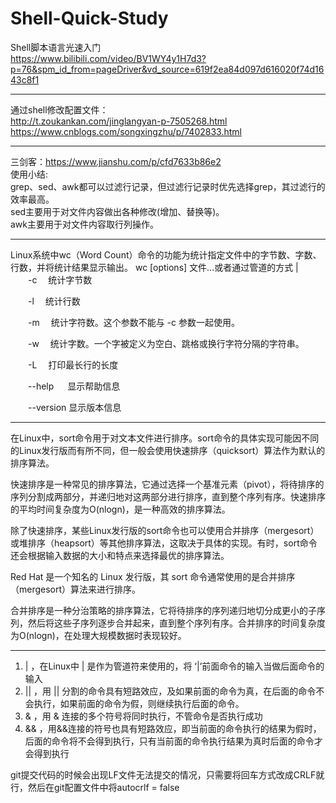 # Shell-Quick-Study
Shell脚本语言光速入门<br />
https://www.bilibili.com/video/BV1WY4y1H7d3?p=76&spm_id_from=pageDriver&vd_source=619f2ea84d097d616020f74d1643c8f1

----

通过shell修改配置文件：<br />
http://t.zoukankan.com/jinglangyan-p-7505268.html<br />
https://www.cnblogs.com/songxingzhu/p/7402833.html<br />

----

三剑客：https://www.jianshu.com/p/cfd7633b86e2 <br />
使用小结:<br />
grep、sed、awk都可以过滤行记录，但过滤行记录时优先选择grep，其过滤行的效率最高。<br />
sed主要用于对文件内容做出各种修改(增加、替换等)。<br />
awk主要用于对文件内容取行列操作。<br />

----

Linux系统中wc（Word Count）命令的功能为统计指定文件中的字节数、字数、行数，并将统计结果显示输出。
wc [options] 文件...或者通过管道的方式 |<br />
　　-c　  统计字节数

　　-l　   统计行数

　　-m　 统计字符数。这个参数不能与 -c 参数一起使用。

　　-w　 统计字数。一个字被定义为空白、跳格或换行字符分隔的字符串。

　　-L　 打印最长行的长度

　　--help 　  显示帮助信息

　　--version  显示版本信息

  ----

  在Linux中，sort命令用于对文本文件进行排序。sort命令的具体实现可能因不同的Linux发行版而有所不同，但一般会使用快速排序（quicksort）算法作为默认的排序算法。

快速排序是一种常见的排序算法，它通过选择一个基准元素（pivot），将待排序的序列分割成两部分，并递归地对这两部分进行排序，直到整个序列有序。快速排序的平均时间复杂度为O(nlogn)，是一种高效的排序算法。

除了快速排序，某些Linux发行版的sort命令也可以使用合并排序（mergesort）或堆排序（heapsort）等其他排序算法，这取决于具体的实现。有时，sort命令还会根据输入数据的大小和特点来选择最优的排序算法。


Red Hat 是一个知名的 Linux 发行版，其 sort 命令通常使用的是合并排序（mergesort）算法来进行排序。

合并排序是一种分治策略的排序算法，它将待排序的序列递归地切分成更小的子序列，然后将这些子序列逐步合并起来，直到整个序列有序。合并排序的时间复杂度为O(nlogn)，在处理大规模数据时表现较好。

 ----

 1. | ，在Linux中 | 是作为管道符来使用的，将 ‘|’前面命令的输入当做后面命令的输入
2. || ，用 || 分割的命令具有短路效应，及如果前面的命令为真，在后面的命令不会执行，如果前面的命令为假，则继续执行后面的命令。
3. & ，用 & 连接的多个符号将同时执行，不管命令是否执行成功
4. && ，用&&连接的符号也具有短路效应，即当前面的命令执行的结果为假时，后面的命令将不会得到执行，只有当前面的命令执行结果为真时后面的命令才会得到执行

git提交代码的时候会出现LF文件无法提交的情况，只需要将回车方式改成CRLF就行，然后在git配置文件中将autocrlf = false
